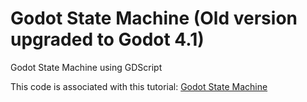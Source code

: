 # Godot State Machine (Old version upgraded to Godot 4.1)
Godot State Machine using GDScript

This code is associated with this tutorial: [Godot State Machine](https://gdscript.com/godot-state-machine)
